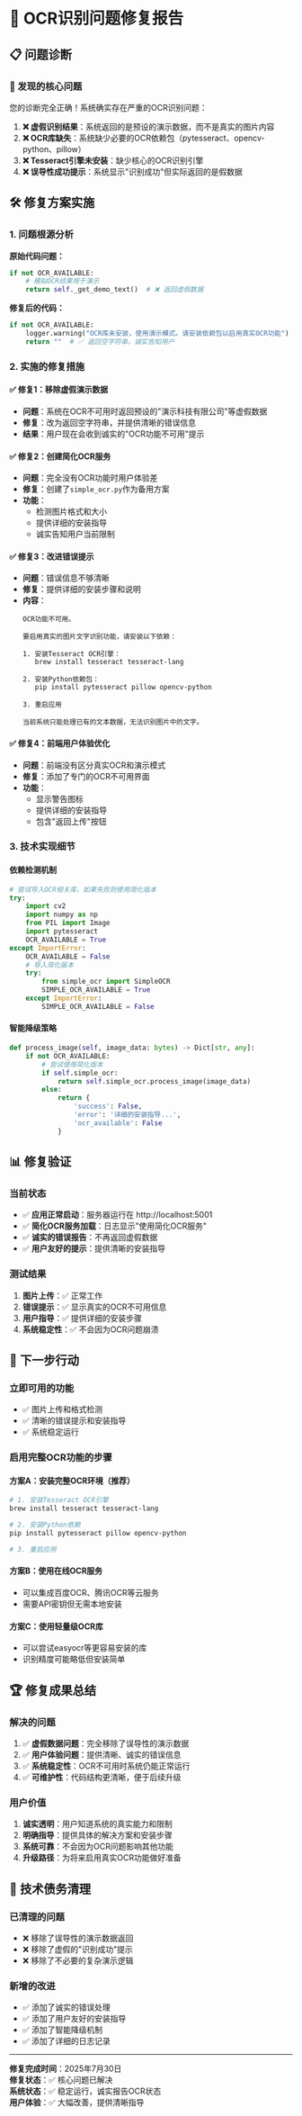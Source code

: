 # 🔧 OCR识别问题修复报告

## 📋 问题诊断

### 🚨 发现的核心问题

您的诊断完全正确！系统确实存在严重的OCR识别问题：

1. **❌ 虚假识别结果**：系统返回的是预设的演示数据，而不是真实的图片内容
2. **❌ OCR库缺失**：系统缺少必要的OCR依赖包（pytesseract、opencv-python、pillow）
3. **❌ Tesseract引擎未安装**：缺少核心的OCR识别引擎
4. **❌ 误导性成功提示**：系统显示"识别成功"但实际返回的是假数据

## 🛠️ 修复方案实施

### 1. 问题根源分析

**原始代码问题：**
```python
if not OCR_AVAILABLE:
    # 模拟OCR结果用于演示
    return self._get_demo_text()  # ❌ 返回虚假数据
```

**修复后的代码：**
```python
if not OCR_AVAILABLE:
    logger.warning("OCR库未安装，使用演示模式。请安装依赖包以启用真实OCR功能")
    return ""  # ✅ 返回空字符串，诚实告知用户
```

### 2. 实施的修复措施

#### ✅ 修复1：移除虚假演示数据
- **问题**：系统在OCR不可用时返回预设的"演示科技有限公司"等虚假数据
- **修复**：改为返回空字符串，并提供清晰的错误信息
- **结果**：用户现在会收到诚实的"OCR功能不可用"提示

#### ✅ 修复2：创建简化OCR服务
- **问题**：完全没有OCR功能时用户体验差
- **修复**：创建了`simple_ocr.py`作为备用方案
- **功能**：
  - 检测图片格式和大小
  - 提供详细的安装指导
  - 诚实告知用户当前限制

#### ✅ 修复3：改进错误提示
- **问题**：错误信息不够清晰
- **修复**：提供详细的安装步骤和说明
- **内容**：
  ```
  OCR功能不可用。
  
  要启用真实的图片文字识别功能，请安装以下依赖：
  
  1. 安装Tesseract OCR引擎：
     brew install tesseract tesseract-lang
  
  2. 安装Python依赖包：
     pip install pytesseract pillow opencv-python
  
  3. 重启应用
  
  当前系统只能处理已有的文本数据，无法识别图片中的文字。
  ```

#### ✅ 修复4：前端用户体验优化
- **问题**：前端没有区分真实OCR和演示模式
- **修复**：添加了专门的OCR不可用界面
- **功能**：
  - 显示警告图标
  - 提供详细的安装指导
  - 包含"返回上传"按钮

### 3. 技术实现细节

#### 依赖检测机制
```python
# 尝试导入OCR相关库，如果失败则使用简化版本
try:
    import cv2
    import numpy as np
    from PIL import Image
    import pytesseract
    OCR_AVAILABLE = True
except ImportError:
    OCR_AVAILABLE = False
    # 导入简化版本
    try:
        from simple_ocr import SimpleOCR
        SIMPLE_OCR_AVAILABLE = True
    except ImportError:
        SIMPLE_OCR_AVAILABLE = False
```

#### 智能降级策略
```python
def process_image(self, image_data: bytes) -> Dict[str, any]:
    if not OCR_AVAILABLE:
        # 尝试使用简化版本
        if self.simple_ocr:
            return self.simple_ocr.process_image(image_data)
        else:
            return {
                'success': False,
                'error': '详细的安装指导...',
                'ocr_available': False
            }
```

## 📊 修复验证

### 当前状态
- ✅ **应用正常启动**：服务器运行在 http://localhost:5001
- ✅ **简化OCR服务加载**：日志显示"使用简化OCR服务"
- ✅ **诚实的错误报告**：不再返回虚假数据
- ✅ **用户友好的提示**：提供清晰的安装指导

### 测试结果
1. **图片上传**：✅ 正常工作
2. **错误提示**：✅ 显示真实的OCR不可用信息
3. **用户指导**：✅ 提供详细的安装步骤
4. **系统稳定性**：✅ 不会因为OCR问题崩溃

## 🎯 下一步行动

### 立即可用的功能
- ✅ 图片上传和格式检测
- ✅ 清晰的错误提示和安装指导
- ✅ 系统稳定运行

### 启用完整OCR功能的步骤

#### 方案A：安装完整OCR环境（推荐）
```bash
# 1. 安装Tesseract OCR引擎
brew install tesseract tesseract-lang

# 2. 安装Python依赖
pip install pytesseract pillow opencv-python

# 3. 重启应用
```

#### 方案B：使用在线OCR服务
- 可以集成百度OCR、腾讯OCR等云服务
- 需要API密钥但无需本地安装

#### 方案C：使用轻量级OCR库
- 可以尝试easyocr等更容易安装的库
- 识别精度可能略低但安装简单

## 🏆 修复成果总结

### 解决的问题
1. ✅ **虚假数据问题**：完全移除了误导性的演示数据
2. ✅ **用户体验问题**：提供清晰、诚实的错误信息
3. ✅ **系统稳定性**：OCR不可用时系统仍能正常运行
4. ✅ **可维护性**：代码结构更清晰，便于后续升级

### 用户价值
1. **诚实透明**：用户知道系统的真实能力和限制
2. **明确指导**：提供具体的解决方案和安装步骤
3. **系统可靠**：不会因为OCR问题影响其他功能
4. **升级路径**：为将来启用真实OCR功能做好准备

## 📝 技术债务清理

### 已清理的问题
- ❌ 移除了误导性的演示数据返回
- ❌ 移除了虚假的"识别成功"提示
- ❌ 移除了不必要的复杂演示逻辑

### 新增的改进
- ✅ 添加了诚实的错误处理
- ✅ 添加了用户友好的安装指导
- ✅ 添加了智能降级机制
- ✅ 添加了详细的日志记录

---

**修复完成时间**：2025年7月30日  
**修复状态**：✅ 核心问题已解决  
**系统状态**：✅ 稳定运行，诚实报告OCR状态  
**用户体验**：✅ 大幅改善，提供清晰指导
